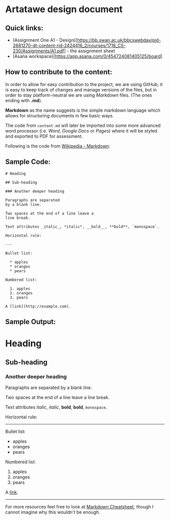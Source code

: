 # Artatawe design document

## Quick links:

  * (Assignment One A1 - Design)[https://bb.swan.ac.uk/bbcswebdav/pid-2681270-dt-content-rid-2424416_2/courses/1718_CS-230/Assignments/A1.pdf] - the assignment sheet
  * (Asana workspace)[https://app.asana.com/0/454724081405125/board]

## How to contribute to the content:

In order to allow for easy contribution to the project, we are using GitHub; it is easy to keep track of changes
and manage versions of the files, but in order to stay platform-neutral we are using *Markdown* files. (The ones ending with **.md**).

**Markdown** as the name suggests is the simple markdown language which allows for structuring documents in few basic ways.

The code from `content.md` will later be imported into some more advanced word processor (i.e. *Word*, *Google Docs* or *Pages*) where it will be styled and exported to PDF for assessment.

Following is the code from [Wikipedia - Markdown](https://en.wikipedia.org/wiki/Markdown#Example):

## Sample Code:

```
# Heading

## Sub-heading

### Another deeper heading

Paragraphs are separated
by a blank line.

Two spaces at the end of a line leave a
line break.

Text attributes _italic_, *italic*, __bold__, **bold**, `monospace`.

Horizontal rule:

---

Bullet list:

  * apples
  * oranges
  * pears

Numbered list:

  1. apples
  2. oranges
  3. pears

A [link](http://example.com).
```

## Sample Output:

# Heading

## Sub-heading

### Another deeper heading

Paragraphs are separated
by a blank line.

Two spaces at the end of a line leave a
line break.

Text attributes _italic_, *italic*, __bold__, **bold**, `monospace`.

Horizontal rule:

---

Bullet list:

  * apples
  * oranges
  * pears

Numbered list:

  1. apples
  2. oranges
  3. pears

A [link](http://example.com).

---

For more resources feel free to look at [Markdown Cheatsheet](https://github.com/adam-p/markdown-here/wiki/Markdown-Cheatshee), though I cannot imagine why this wouldn't be enough.
